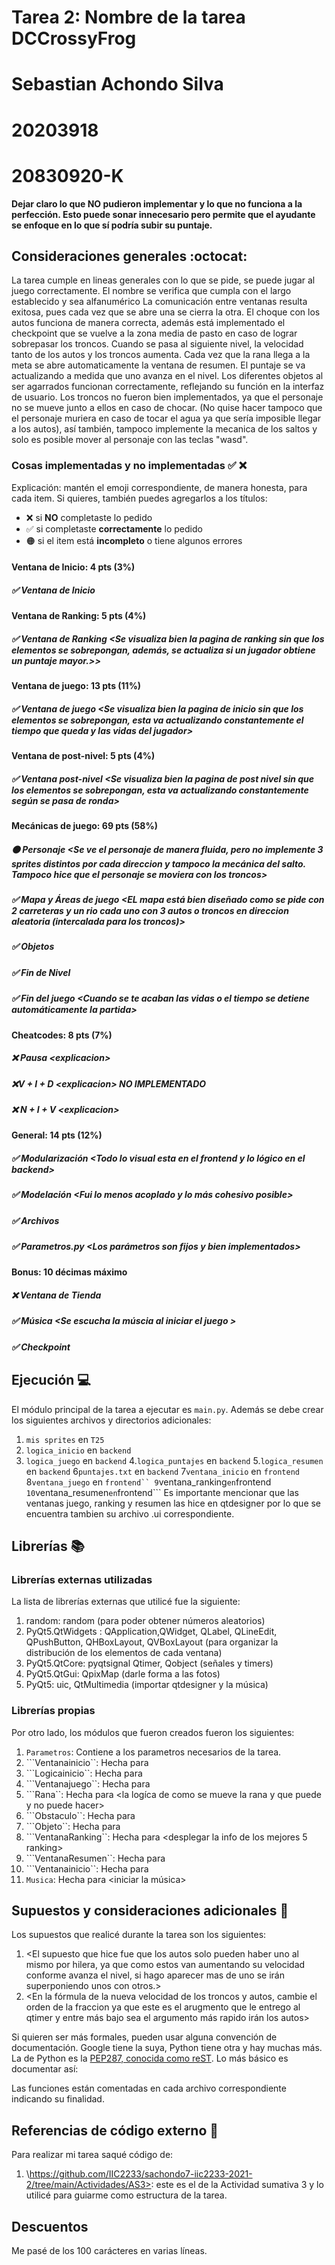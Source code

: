 # Tarea 2: Nombre de la tarea DCCrossyFrog
# Sebastian Achondo Silva
# 20203918 
# 20830920-K

**Dejar claro lo que NO pudieron implementar y lo que no funciona a la perfección. Esto puede sonar innecesario pero permite que el ayudante se enfoque en lo que sí podría subir su puntaje.**

## Consideraciones generales :octocat:

La tarea cumple en lineas generales con lo que se pide, se puede jugar al juego correctamente.
El nombre se verifica que cumpla con el largo establecido y sea alfanumérico 
La comunicación entre ventanas resulta exitosa, pues cada vez que se abre una se cierra la otra.
El choque con los autos funciona de manera correcta, además está implementado el checkpoint que se vuelve a la zona media de pasto en caso de lograr sobrepasar los troncos. 
Cuando se pasa al siguiente nivel, la velocidad tanto de los autos y los troncos aumenta.
Cada vez que la rana llega a la meta se abre automaticamente la ventana de resumen. 
El puntaje se va actualizando a medida que uno avanza en el nivel.
Los diferentes objetos al ser agarrados funcionan correctamente, reflejando su función en la interfaz de usuario. 
Los troncos no fueron bien implementados, ya que el personaje no se mueve junto a ellos en caso de chocar. (No quise hacer tampoco que el personaje muriera en caso de tocar el agua ya que sería imposible llegar a los autos), así también, tampoco implemente la mecanica de los saltos y solo es posible mover al personaje con las teclas "wasd". 



### Cosas implementadas y no implementadas :white_check_mark: :x:

Explicación: mantén el emoji correspondiente, de manera honesta, para cada item. Si quieres, también puedes agregarlos a los títulos:
- ❌ si **NO** completaste lo pedido
- ✅ si completaste **correctamente** lo pedido
- 🟠 si el item está **incompleto** o tiene algunos errores
#### Ventana de Inicio: 4 pts (3%)
##### ✅ Ventana de Inicio <Se visualiza bien la pagina de inicio sin que los elementos se sobrepongan>
#### Ventana de Ranking: 5 pts (4%)
##### ✅ Ventana de Ranking <Se visualiza bien la pagina de ranking sin que los elementos se sobrepongan, además, se actualiza si un jugador obtiene un puntaje mayor.>>
#### Ventana de juego: 13 pts (11%)
##### ✅ Ventana de juego <Se visualiza bien la pagina de inicio sin que los elementos se sobrepongan, esta va actualizando constantemente el tiempo que queda y las vidas del jugador>
#### Ventana de post-nivel: 5 pts (4%)
##### ✅ Ventana post-nivel <Se visualiza bien la pagina de post nivel sin que los elementos se sobrepongan, esta va actualizando constantemente según se pasa de ronda>
#### Mecánicas de juego: 69 pts (58%)
##### 🟠 Personaje <Se ve el personaje de manera fluida, pero no implemente 3 sprites distintos por cada direccion y tampoco la mecánica del salto. Tampoco hice que el personaje se moviera con los troncos>
##### ✅ Mapa y Áreas de juego <EL mapa está bien diseñado como se pide con 2 carreteras y un rio cada uno con 3 autos o troncos en direccion aleatoria (intercalada para los troncos)>
##### ✅ Objetos <Aparace un objeto aleatorio bajo el tiempo del parametro TIEMPO_OBJETO en un lugar aleatorio del mapa que no sea la meta ni el rio.>
##### ✅ Fin de Nivel <Apenas la rana toca la meta se pasa a la ventana de post nivel>
##### ✅ Fin del juego <Cuando se te acaban las vidas o el tiempo se detiene automáticamente la partida>
#### Cheatcodes: 8 pts (7%)
##### ❌ Pausa <explicacion\>
##### ❌V + I + D <explicacion\> NO IMPLEMENTADO
##### ❌ N + I + V <explicacion\>
#### General: 14 pts (12%)
##### ✅ Modularización <Todo lo visual esta en el frontend y lo lógico en el backend>
##### ✅ Modelación <Fui lo menos acoplado y lo más cohesivo posible>
##### ✅ Archivos  <Los archivos son manipulados correctamente>
##### ✅ Parametros.py <Los parámetros son fijos y bien implementados>
#### Bonus: 10 décimas máximo
##### ❌ Ventana de Tienda <NO IMPLEMENTADO>
##### ✅ Música <Se escucha la múscia al iniciar el juego >
##### ✅ Checkpoint <Al chocar >

## Ejecución :computer:
El módulo principal de la tarea a ejecutar es  ```main.py```. Además se debe crear los siguientes archivos y directorios adicionales:
1. ```mis sprites``` en ```T25```
2. ```logica_inicio``` en ```backend```
3. ```logica_juego``` en ```backend```
4.```logica_puntajes``` en ```backend```
5.```logica_resumen``` en ```backend```
6```puntajes.txt``` en ```backend```
7```ventana_inicio``` en ```frontend```
8```ventana_juego``` en ```frontend``
9```ventana_ranking``` en ```frontend```
10```ventana_resumen``` en ```frontend```
Es importante mencionar que las ventanas juego, ranking y resumen las hice en qtdesigner por lo que se encuentra tambien su archivo .ui correspondiente.



## Librerías :books:
### Librerías externas utilizadas
La lista de librerías externas que utilicé fue la siguiente:

1. random: random (para poder obtener números aleatorios)
2. PyQt5.QtWidgets : QApplication,QWidget, QLabel, QLineEdit, QPushButton, QHBoxLayout, QVBoxLayout (para organizar la distribución de los elementos de cada ventana)
3. PyQt5.QtCore: pyqtsignal Qtimer, Qobject (señales y timers)
4. PyQt5.QtGui: QpixMap (darle forma a las fotos)
5. PyQt5: uic, QtMultimedia (importar qtdesigner y la música)

### Librerías propias
Por otro lado, los módulos que fueron creados fueron los siguientes:

1. ```Parametros```: Contiene a los parametros necesarios de la tarea. 
2. ```Ventanainicio``: Hecha para <desplegar la info del inicio>
3.  ```Logicainicio``: Hecha para <se encarga de la logica que sigue el inicio>
4.  ```Ventanajuego``: Hecha para <desplegar e ir actualizando la informacion que se ve en la ventana de juego>
5.  ```Rana``: Hecha para <la logíca de como se mueve la rana y que puede y no puede hacer>
6.  ```Obstaculo``: Hecha para <la logica de tanto los troncos y los autos y como estos se tienen que mover>
7.  ```Objeto``: Hecha para <la logica de cada objeto y las restricciones de donde no pueden aparecer>
8. ```VentanaRanking``: Hecha para <desplegar la info de los mejores 5 ranking>
9. ```VentanaResumen``: Hecha para <desplegar la info del resumen de cada nivel>
10. ```Ventanainicio``: Hecha para <desplegar la info del inicio>
11. ``Musica``: Hecha para <iniciar la música>


## Supuestos y consideraciones adicionales :thinking:
Los supuestos que realicé durante la tarea son los siguientes:

1. <El supuesto que hice fue que los autos solo pueden haber uno al mismo por hilera, ya que como estos van aumentando su velocidad conforme avanza el nivel, si hago aparecer mas de uno se irán superponiendo unos con otros.> 
2. <En la fórmula de la nueva velocidad de los troncos y autos, cambie el orden de la fraccion ya que este es el arugmento que le entrego al qtimer y entre más bajo sea el argumento más rapido irán los autos>




Si quieren ser más formales, pueden usar alguna convención de documentación. Google tiene la suya, Python tiene otra y hay muchas más. La de Python es la [PEP287, conocida como reST](https://www.python.org/dev/peps/pep-0287/). Lo más básico es documentar así:

Las funciones están comentadas en cada archivo correspondiente indicando su finalidad.

## Referencias de código externo :book:

Para realizar mi tarea saqué código de:
1. \https://github.com/IIC2233/sachondo7-iic2233-2021-2/tree/main/Actividades/AS3>: este es el de la Actividad sumativa 3 y lo utilicé para guiarme como estructura de la tarea. 


## Descuentos
Me pasé de los 100 carácteres en varias líneas. 
